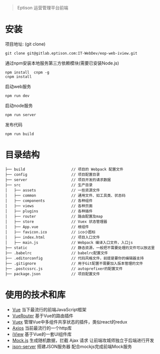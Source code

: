 > Eptison 运营管理平台前端

# 安装

项目地址: (git clone)

```
git clone git@gitlab.eptison.com:IT-WebDev/eop-web-iview.git
```

通过npm安装本地服务第三方依赖模块(需要已安装Node.js)

```
npm install  cnpm -g 
cnpm install 

```

启动web服务

```
npm run dev

```

启动node服务

```
npm run server

```

发布代码

```
npm run build
```

# 目录结构

```
├── build                     // 项目的 Webpack 配置文件
├── config                    // 项目配置目录
├── server                    // 项目开发的请求数据
├── src                       // 生产目录
│   ├── assets                // 一些资源文件
│   ├── common                // 通用文件、如工具类、状态码
│   ├── components            // 各种组件
│   ├── views                 // 各种页面
│   ├── plugins               // 各种插件
│   ├── router                // 路由配置及map
│   ├── store                 // Vuex 状态管理器
│   ├── App.vue               // 根组件
│   ├── favicon.ico           // ico小图标
│   ├── index.html            // 项目入口文件
│   ├── main.js               // Webpack 编译入口文件，入口js
├── static                    // 静态资源，一般把不需要处理的文件可以放这里
├── .babelrc                  // babelrc配置文件
├── .editorconfig             // 代码风格文件，前提是要你的编辑器支持
├── .gitignore                // 用于Git配置不需要加入版本管理的文件
├── .postcssrc.js             // autoprefixer的配置文件
├── package.json              // 项目配置文件

```

# 使用的技术和库

- [Vue](https://cn.vuejs.org/) 当下最流行的前端JavaScript框架
- [VueRouter](https://router.vuejs.org/zh-cn/) 基于Vue的路由插件
- [Vuex](https://vuex.vuejs.org/zh-cn/) 管理Vue中多组件共享状态的插件，类似react的redux
- [Axios](https://github.com/mzabriskie/axios) 当前最流行的一个http库
- [iView](https://www.iviewui.com/) 基于Vue的一套UI组件库
- [Mock.js](http://mockjs.com/) 生成随机数据，拦截 Ajax 请求 让前端攻城师独立于后端进行开发
- [json-server](https://github.com/typicode/json-server) 搭建JSON服务器 配合mockjs完成前端Mock服务

